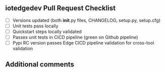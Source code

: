 ## iotedgedev Pull Request Checklist

- [ ] Versions updated (both __init__.py files, CHANGELOG, setup.py, setup.cfg)
- [ ] Unit tests pass locally
- [ ] Quickstart steps locally validated
- [ ] Passes unit tests in CICD pipeline (green on Github pipeline)
- [ ] Pypi RC version passes Edge CICD pipeline validation for cross-tool validation

## Additional comments